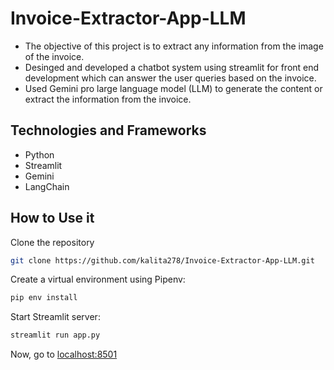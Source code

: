 # Invoice-Extractor-App-LLM

- The objective of this project is to extract any information from the image of the invoice.
- Desinged and developed a chatbot system using streamlit for front end development which can answer the user queries based on the invoice.
- Used Gemini pro large language model (LLM) to generate the content or extract the information from the invoice.

## Technologies and Frameworks

- Python
- Streamlit
- Gemini
- LangChain

## How to Use it
Clone the repository

```bash
git clone https://github.com/kalita278/Invoice-Extractor-App-LLM.git
```

Create a virtual environment using Pipenv:

```bash
pip env install
```

Start Streamlit server:
```bash
streamlit run app.py 
```

Now, go to [localhost:8501](http://localhost:8501/)
